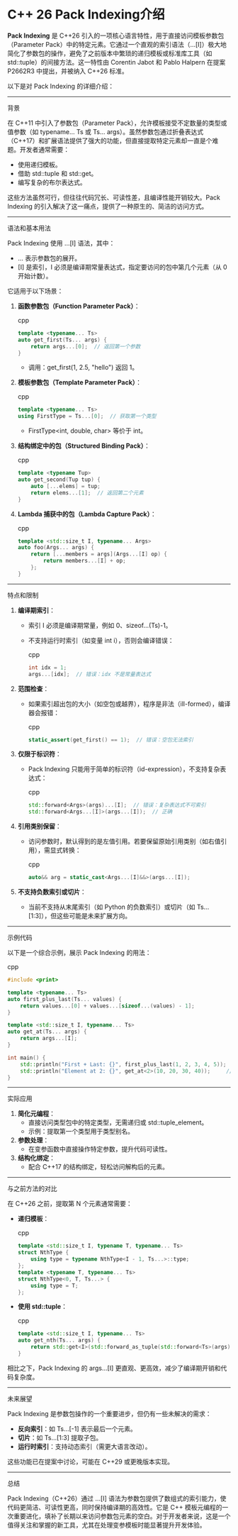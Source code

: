 # C++ 26 Pack Indexing介绍

**Pack Indexing** 是 C++26 引入的一项核心语言特性，用于直接访问模板参数包（Parameter Pack）中的特定元素。它通过一个直观的索引语法（...[I]）极大地简化了参数包的操作，避免了之前版本中繁琐的递归模板或标准库工具（如 std::tuple）的间接方法。这一特性由 Corentin Jabot 和 Pablo Halpern 在提案 P2662R3 中提出，并被纳入 C++26 标准。

以下是对 Pack Indexing 的详细介绍：

------

背景

在 C++11 中引入了参数包（Parameter Pack），允许模板接受不定数量的类型或值参数（如 typename... Ts 或 Ts... args）。虽然参数包通过折叠表达式（C++17）和扩展语法提供了强大的功能，但直接提取特定元素却一直是个难题。开发者通常需要：

- 使用递归模板。
- 借助 std::tuple 和 std::get。
- 编写复杂的布尔表达式。

这些方法虽然可行，但往往代码冗长、可读性差，且编译性能开销较大。Pack Indexing 的引入解决了这一痛点，提供了一种原生的、简洁的访问方式。

------

语法和基本用法

Pack Indexing 使用 ...[I] 语法，其中：

- ... 表示参数包的展开。
- [I] 是索引，I 必须是编译期常量表达式，指定要访问的包中第几个元素（从 0 开始计数）。

它适用于以下场景：

1. **函数参数包（Function Parameter Pack）**：

   cpp

   ```cpp
   template <typename... Ts>
   auto get_first(Ts... args) {
       return args...[0];  // 返回第一个参数
   }
   ```

   - 调用：get_first(1, 2.5, "hello") 返回 1。

2. **模板参数包（Template Parameter Pack）**：

   cpp

   ```cpp
   template <typename... Ts>
   using FirstType = Ts...[0];  // 获取第一个类型
   ```

   - FirstType<int, double, char> 等价于 int。

3. **结构绑定中的包（Structured Binding Pack）**：

   cpp

   ```cpp
   template <typename Tup>
   auto get_second(Tup tup) {
       auto [...elems] = tup;
       return elems...[1];  // 返回第二个元素
   }
   ```

4. **Lambda 捕获中的包（Lambda Capture Pack）**：

   cpp

   ```cpp
   template <std::size_t I, typename... Args>
   auto foo(Args... args) {
       return [...members = args](Args...[I] op) {
           return members...[I] + op;
       };
   }
   ```

------

特点和限制

1. **编译期索引**：

   - 索引 I 必须是编译期常量，例如 0、sizeof...(Ts)-1。

   - 不支持运行时索引（如变量 int i），否则会编译错误：

     cpp

     ```cpp
     int idx = 1;
     args...[idx];  // 错误：idx 不是常量表达式
     ```

2. **范围检查**：

   - 如果索引超出包的大小（如空包或越界），程序是非法（ill-formed），编译器会报错：

     cpp

     ```cpp
     static_assert(get_first() == 1);  // 错误：空包无法索引
     ```

3. **仅限于标识符**：

   - Pack Indexing 只能用于简单的标识符（id-expression），不支持复杂表达式：

     cpp

     ```cpp
     std::forward<Args>(args)...[I];  // 错误：复杂表达式不可索引
     std::forward<Args...[I]>(args...[I]);  // 正确
     ```

4. **引用类别保留**：

   - 访问参数时，默认得到的是左值引用。若要保留原始引用类别（如右值引用），需显式转换：

     cpp

     ```cpp
     auto&& arg = static_cast<Args...[I]&&>(args...[I]);
     ```

5. **不支持负数索引或切片**：

   - 当前不支持从末尾索引（如 Python 的负数索引）或切片（如 Ts...[1:3]），但这些可能是未来扩展方向。

------

示例代码

以下是一个综合示例，展示 Pack Indexing 的用法：

cpp

```cpp
#include <print>

template <typename... Ts>
auto first_plus_last(Ts... values) {
    return values...[0] + values...[sizeof...(values) - 1];
}

template <std::size_t I, typename... Ts>
auto get_at(Ts... args) {
    return args...[I];
}

int main() {
    std::println("First + Last: {}", first_plus_last(1, 2, 3, 4, 5));  // 输出: 6 (1 + 5)
    std::println("Element at 2: {}", get_at<2>(10, 20, 30, 40));     // 输出: 30
}
```

------

实际应用

1. **简化元编程**：
   - 直接访问类型包中的特定类型，无需递归或 std::tuple_element。
   - 示例：提取第一个类型用于类型别名。
2. **参数处理**：
   - 在变参函数中直接操作特定参数，提升代码可读性。
3. **结构化绑定**：
   - 配合 C++17 的结构绑定，轻松访问解构后的元素。

------

与之前方法的对比

在 C++26 之前，提取第 N 个元素通常需要：

- **递归模板**：

  cpp

  ```cpp
  template <std::size_t I, typename T, typename... Ts>
  struct NthType {
      using type = typename NthType<I - 1, Ts...>::type;
  };
  template <typename T, typename... Ts>
  struct NthType<0, T, Ts...> {
      using type = T;
  };
  ```

- **使用 std::tuple**：

  cpp

  ```cpp
  template <std::size_t I, typename... Ts>
  auto get_nth(Ts... args) {
      return std::get<I>(std::forward_as_tuple(std::forward<Ts>(args)...));
  }
  ```

相比之下，Pack Indexing 的 args...[I] 更直观、更高效，减少了编译期开销和代码复杂度。

------

未来展望

Pack Indexing 是参数包操作的一个重要进步，但仍有一些未解决的需求：

- **反向索引**：如 Ts...[-1] 表示最后一个元素。
- **切片**：如 Ts...[1:3] 提取子包。
- **运行时索引**：支持动态索引（需更大语言改动）。

这些功能已在提案中讨论，可能在 C++29 或更晚版本实现。

------

总结

Pack Indexing（C++26）通过 ...[I] 语法为参数包提供了数组式的索引能力，使代码更简洁、可读性更高，同时保持编译期的高效性。它是 C++ 模板元编程的一次重要进化，填补了长期以来访问参数包元素的空白。对于开发者来说，这是一个值得关注和掌握的新工具，尤其在处理变参模板时能显著提升开发体验。